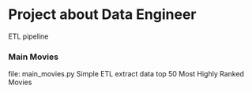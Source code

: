 # Project about Data Engineer

ETL pipeline


### Main Movies
file: main_movies.py
Simple ETL extract data top 50 Most Highly Ranked Movies

